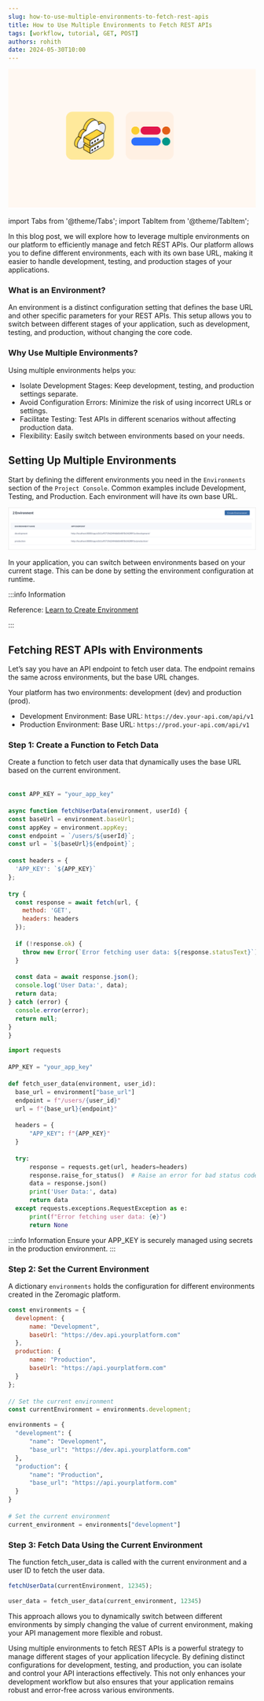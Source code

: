 ```yaml
---
slug: how-to-use-multiple-environments-to-fetch-rest-apis
title: How to Use Multiple Environments to Fetch REST APIs
tags: [workflow, tutorial, GET, POST]
authors: rohith
date: 2024-05-30T10:00
---
```

  
![env-banner](./env-banner.png)

import Tabs from '@theme/Tabs';
import TabItem from '@theme/TabItem';

In this blog post, we will explore how to leverage multiple environments on our platform to efficiently manage and fetch REST APIs. Our platform allows you to define different environments, each with its own base URL, making it easier to handle development, testing, and production stages of your applications.
 

### What is an Environment?

An environment is a distinct configuration setting that defines the base URL and other specific parameters for your REST APIs. This setup allows you to switch between different stages of your application, such as development, testing, and production, without changing the core code.

### Why Use Multiple Environments?

Using multiple environments helps you:

- Isolate Development Stages: Keep development, testing, and production settings separate.
- Avoid Configuration Errors: Minimize the risk of using incorrect URLs or settings.
- Facilitate Testing: Test APIs in different scenarios without affecting production data.
- Flexibility: Easily switch between environments based on your needs.

<!-- truncate -->

## Setting Up Multiple Environments

Start by defining the different environments you need in the `Environments` section of the `Project Console`. Common examples include Development, Testing, and Production. Each environment will have its own base URL.

![Environments](./environments.png)

In your application, you can switch between environments based on your current stage. This can be done by setting the environment configuration at runtime.

:::info Information

Reference: [Learn to Create Environment](/basics/environment/)
 
::: 


## Fetching REST APIs with Environments


Let’s say you have an API endpoint to fetch user data. The endpoint remains the same across environments, but the base URL changes.

Your platform has two environments: development (dev) and production (prod).

- Development Environment: Base URL: `https://dev.your-api.com/api/v1`
- Production Environment: Base URL: `https://prod.your-api.com/api/v1`


### Step 1: Create a Function to Fetch Data
Create a function to fetch user data that dynamically uses the base URL based on the current environment.


<Tabs groupId="operating-systems">
  <TabItem value="javascript" label="Javascript">

  ```js

  const APP_KEY = "your_app_key"

  async function fetchUserData(environment, userId) {
  const baseUrl = environment.baseUrl;
  const appKey = environment.appKey;
  const endpoint = `/users/${userId}`;
  const url = `${baseUrl}${endpoint}`;

  const headers = {
    'APP_KEY': `${APP_KEY}`
  };

  try {
    const response = await fetch(url, {
      method: 'GET',
      headers: headers
    });

    if (!response.ok) {
      throw new Error(`Error fetching user data: ${response.statusText}`);
    }

    const data = await response.json();
    console.log('User Data:', data);
    return data;
  } catch (error) {
    console.error(error);
    return null;
  }
}

  ```
  </TabItem>
  <TabItem value="python" label="Python">

  ```py
  import requests

APP_KEY = "your_app_key"

def fetch_user_data(environment, user_id):
    base_url = environment["base_url"]
    endpoint = f"/users/{user_id}"
    url = f"{base_url}{endpoint}"

    headers = {
        "APP_KEY": f"{APP_KEY}"
    }

    try:
        response = requests.get(url, headers=headers)
        response.raise_for_status()  # Raise an error for bad status codes
        data = response.json()
        print('User Data:', data)
        return data
    except requests.exceptions.RequestException as e:
        print(f"Error fetching user data: {e}")
        return None

  ```  
  </TabItem>
</Tabs>



:::info Information
Ensure your APP_KEY is securely managed using secrets in the production environment. 
::: 

### Step 2: Set the Current Environment

A dictionary `environments` holds the configuration for different environments created in the Zeromagic platform. 

<Tabs groupId="operating-systems">
  <TabItem value="javascript" label="Javascript">
  
  ```js
  const environments = {
    development: {
        name: "Development",
        baseUrl: "https://dev.api.yourplatform.com"
    },
    production: {
        name: "Production",
        baseUrl: "https://api.yourplatform.com"
    }
};

// Set the current environment
const currentEnvironment = environments.development;
```
  
  </TabItem>
  <TabItem value="python" label="Python">
  
  ```py
  environments = {
    "development": {
        "name": "Development",
        "base_url": "https://dev.api.yourplatform.com"
    }, 
    "production": {
        "name": "Production",
        "base_url": "https://api.yourplatform.com"
    }
}

# Set the current environment
current_environment = environments["development"]
  ```
  </TabItem>
</Tabs>

### Step 3: Fetch Data Using the Current Environment

The function fetch_user_data is called with the current environment and a user ID to fetch the user data.

<Tabs groupId="operating-systems">
  <TabItem value="javascript" label="Javascript">
  
  ```js
fetchUserData(currentEnvironment, 12345);
```
  
  </TabItem>
  <TabItem value="python" label="Python">
  
  ```py 
user_data = fetch_user_data(current_environment, 12345)
  ```
  </TabItem>
</Tabs>


This approach allows you to dynamically switch between different environments by simply changing the value of current environment, making your API management more flexible and robust.

Using multiple environments to fetch REST APIs is a powerful strategy to manage different stages of your application lifecycle. By defining distinct configurations for development, testing, and production, you can isolate and control your API interactions effectively. This not only enhances your development workflow but also ensures that your application remains robust and error-free across various environments.